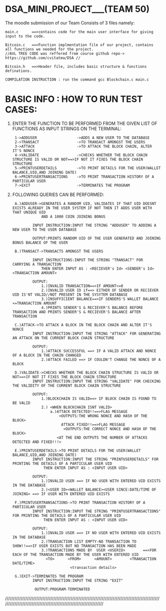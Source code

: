 # DSA_MINI_PROJECT___(TEAM 50)
The moodle submission of our Team Consists of 3 files namely:     


    main.c      ==>contains code for the main user interface for giving input to the code.
    
    Bitcoin.c   ==>Function implmentation file of our project, contains all functions we needed for the project.
    //AVL TREE CODE was reffered from course github repo-> https://github.com/cvitatma/DSA //  
    
    Bitcoin.h   ==>Header file, includes basic structure & functions definations.
    
    COMPILATION INSTRUCTION : run the command gcc Blockchain.c main.c

# BASIC INFO : HOW TO RUN TEST CASES:

1. ENTER THE FUNCTION TO BE PERFORMED FROM THE GIVEN LIST OF FUNCTIONS AS INPUT STRINGS ON THE TERMINAL:

        1->ADDUSER                  ->ADDS A NEW USER TO THE DATABASE   
        2->TRANSACT                 ->TO TRANSACT AMONGST THE USERS
        3->ATTACK                   ->TO ATTACK THE BLOCK CHAIN, ALTER IT'S NONCE
        4->VALIDATE                 ->CHECKS WHETHER THE BLOCK CHAIN STRUCTURE IS VALID OR NOT==>IF NOT IT FIXES THE BLOCK CHAIN STRUCTURE
        5->PRINTUSERDETAILS         ->TO PRINT DETAILS FOR THE USER(WALLET BALANCE,UID,AND JOINING DATE)
        6->PRINTUSERTRANSACTIONS    ->TO PRINT TRANSACTION HISTORY OF A PARTICULAR USER    
        7->EXIT                     ->TERMINATES THE PROGRAM

2. FOLLOWING QUERIES CAN BE PERFORMED:

        A.)ADDUSER->GENERATES A RANDOM UID, VALIDATES IF THAT UID DOESNT EXISTS ALREADY IN THE USER SYSTEM IF NOT THEN IT ADDS USER WITH THAT UNIQUE UID 
                    AND A 1000 COIN JOINING BONUS

                INPUT INSTRUCTION:INPUT THE STRING "ADDUSER" TO ADDING A NEW USER TO THE USER DATABASE

                OUTPUT:PRINTS RANDOM UID OF THE USER GENERATED AND JOINING BONUS BALANCE OF THE USER 

        B.)TRANSACT->TRANSACTS AMONGST THE USERS

                INPUT INSTRUCTIONS:INPUT THE STRING "TRANSACT" FOR CARRYING A TRANSACTION
                    THEN ENTER INPUT AS : <RECIEVER's Id> <SENDER's Id> <TRANSACTION AMOUNT>
                    
                OUTPUT:
                    1.)INVALID TRANSACTION==>IF AMOUNT<=0
                    2.)INVALID USER ID if==> EITHER OF SENDER OR RECIEVER UID IS'NT VALID//NOT PRESENT IN THE SYSYTEM DATABASE
                    3.)INSUFFICIENT BALANCE==>IF SENDERS'S WALLET BALANCE <=TRANSACTION AMOUNT
                    4.)PRINTS SENDER'S & RECIEVER'S BALANCE BEFORE TRANSACTION AND PRINTS SENDER'S & RECIEVER'S BALANCE AFTER TRANSACTION 

        C.)ATTACK->TO ATTACK A BLOCK IN THE BLOCK CHAIN AND ALTER IT'S NONCE
                INPUT INSTRUCTION:INPUT THE STRING "ATTACK" FOR GENERATING AN ATTACK ON THE CURRENT BLOCK CHAIN STRUCTURE

                OUTPUT:
                    1.)ATTACK SUCCESSFUL ==> IF A VALID ATTACK AND NONCE OF A BLOCK IN THE CHAIN CHANGED
                    2.)ATTACK FAILED ==> IF COULDN'T CHANGE THE NONCE OF A BLOCK

        D.)VALIDATE->CHECKS WHETHER THE BLOCK CHAIN STRUCTURE IS VALID OR NOT==>IF NOT IT FIXES THE BLOCK CHAIN STRUCTURE
                INPUT INSTRUCTION:INPUT THE STRING "VALIDATE" FOR CHECKING THE VALIDITY OF THE CURRENT BLOCK CHAIN STRUCTURE

                OUTPUT:
                    1.)BLOCKCHAIN IS VALID==> IF BLOCK CHAIN IS FOUND TO BE VALID
                    2.) <WHEN BLOCKCHAIN ISNT VALID>
                        a.)ATTACK DETECTED!!==>FLAG MESSAGE
                            <OUTPUTS:THE WRONG NONCE AND HASH OF THE BLOCK>
                             ATTACK FIXED!!==>FLAG MESSAGE
                              <OUTPUTS:THE CORRECT NONCE AND HASH OF THE BLOCK>
                           <AT THE END OUTPUTS THE NUMBER OF ATTACKS DETECTED AND FIXED!!!>

        E.)PRINTUSERDETAILS->TO PRINT DETAILS FOR THE USER(WALLET BALANCE,UID,AND JOINING DATE)
                INPUT INSTRUCTION:INPUT THE STRING "PRINTUSERDETAILS" FOR PRINTING THE DETAILS OF A PARTICULAR USER UID
                     THEN ENTER INPUT AS : <INPUT USER UID>
        
                OUTPUT:
                    1.)INVALID USER ==> IF NO USER WITH ENTERED UID EXISTS IN THE DATABASE
                    2.)<USER ID><WALLET BALANCE><USER SINCE:DATE/TIME OF JOINING> ==> IF USER WITH ENTERED UID EXISTS

        F.)PRINTUSERTRANSACTIONS->TO PRINT TRANSACTION HISTORY OF A PARTICULAR USER 
                INPUT INSTRUCTION:INPUT THE STRING "PRINTUSERTRANSACTIONS" FOR PRINTING THE DETAILS OF A PARTICULAR USER UID
                     THEN ENTER INPUT AS : <INPUT USER UID>
        
                OUTPUT:
                    1.)INVALID USER ==> IF NO USER WITH ENTERED UID EXISTS IN THE DATABASE
                    2.)TRANSACTION LIST EMPTY-NO TRANSACTION TO SHOW!!==>IF USER EXISTS BUT NO TRANSACTION HAS BEEN MADE
                    3.)TRANSACTIONS MADE BY  USER <USERID>        ==>FOR EACH OF THE TRANSACTION MADE BY THE USER WITH ENTERED UID 
                      <TO>      <FROM>      <AMOUNT>        <TRANSACTION DATE/TIME> 
                                 <transaction details>

        G.)EXIT->TERMINATES THE PROGRAM
                INPUT INSTRUCTION:INPUT THE STRING "EXIT" 

                 OUTPUT:PROGRAM-TERMINATED
               
//////////////////////////////////////////////////////////////////////////////////////////////////////////////////////////////////////////////////////////////////
